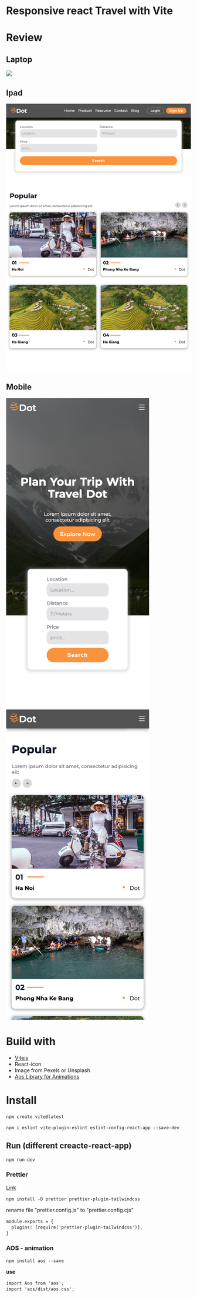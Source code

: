 # Responsive react Travel with Vite

# Review

## Laptop

![](./imgReview/Laptop.png)

## Ipad

![](./imgReview/ipad.png)

## Mobile

![](./imgReview/phone-home.png)
![](./imgReview/phone-poppular.png)

# Build with

- [Vitejs](https://vitejs.dev/)
- React-icon
- Image from Pexels or Unsplash
- [Aos Library for Animations](https://michalsnik.github.io/aos/)

# Install

```
npm create vite@latest
```

```
npm i eslint vite-plugin-eslint eslint-config-react-app --save-dev
```

## Run (different creacte-react-app)

```
npm run dev
```

### Prettier

[Link](https://github.com/tailwindlabs/prettier-plugin-tailwindcss)

```
npm install -D prettier prettier-plugin-tailwindcss
```

rename file "prettier.config.js" to "prettier.config.cjs"

```
module.exports = {
  plugins: [require('prettier-plugin-tailwindcss')],
}

```

### AOS - animation

```
npm install aos --save
```

**use**

```
import Aos from 'aos';
import 'aos/dist/aos.css';
```
